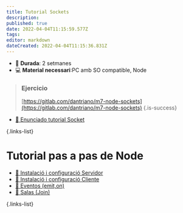 ```yaml
---
title: Tutorial Sockets
description: 
published: true
date: 2022-04-04T11:15:59.577Z
tags: 
editor: markdown
dateCreated: 2022-04-04T11:15:36.831Z
---
```


- :calendar: **Durada**: 2 setmanes
- :computer: **Material necessari**:PC amb SO compatible, Node


> ### Ejercicio
> [https://gitlab.com/dantriano/m7-node-sockets](https://gitlab.com/dantriano/m7-node-sockets)
{.is-success}


- [:pill: Enunciado tutorial Socket](enunciado-tutorial-socket)

{.links-list}

# Tutorial pas a pas de Node

- [:pill: Instalació i configuració Servidor](instalacio-servidor)
- [:pill: Instalació i configuració Cliente](instalacio-cliente)
- [:pill: Eventos (emit,on)](eventos)
- [:pill: Salas (Join)](join)


{.links-list}
